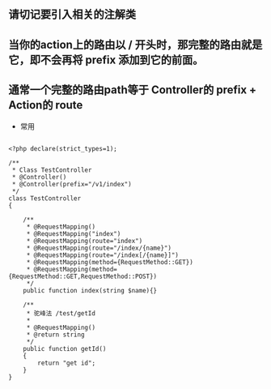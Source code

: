 ## 请切记要引入相关的注解类
## 当你的action上的路由以 / 开头时，那完整的路由就是它，即不会再将 prefix 添加到它的前面。
## 通常一个完整的路由path等于 Controller的 prefix + Action的 route

- 常用
```

<?php declare(strict_types=1);

/**
 * Class TestController
 * @Controller()
 * @Controller(prefix="/v1/index")
 */
class TestController
{
    
    /**
     * @RequestMapping()
     * @RequestMapping("index")
     * @RequestMapping(route="index")
     * @RequestMapping(route="/index/{name}")
     * @RequestMapping(route="/index[/{name}]")
     * @RequestMapping(method={RequestMethod::GET})
     * @RequestMapping(method={RequestMethod::GET,RequestMethod::POST})
     */
    public function index(string $name){}
    
    /**
     * 驼峰法 /test/getId
     *
     * @RequestMapping()
     * @return string
     */
    public function getId()
    {
        return "get id";
    }
}

```
